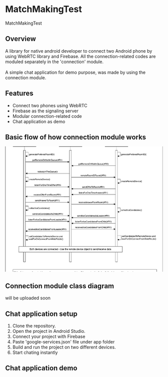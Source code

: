 # MatchMakingTest
MatchMakingTest


## Overview
A library for native android developer to connect two Android phone by using WebRTC library and Firebase. All the connection-related codes are moduled separately in the 'connection' module. 
</br> </br>
A simple chat application for demo purpose, was made by using the connection module.


## Features
- Connect two phones using WebRTC
- Firebase as the signaling server
- Modular connection-related code
- Chat application as demo


## Basic flow of how connection module works
<img src="diagrams/connection.png" style="width: 100%; height: 400px; object-fit: cover;">


## Connection module class diagram
will be uploaded soon


## Chat application setup
1. Clone the repository.
2. Open the project in Android Studio.
3. Connect your project with Firebase
4. Paste 'google-services.json' file under app folder
5. Build and run the project on two different devices.
6. Start chating instantly


## Chat application demo